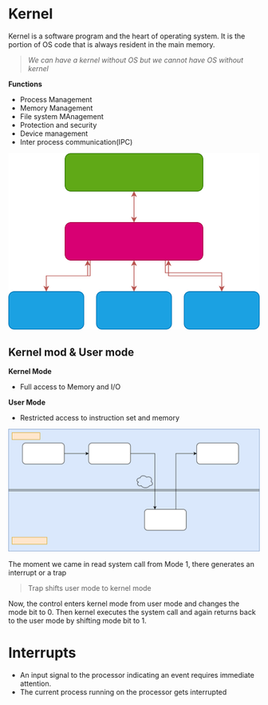 # Kernel

Kernel is a software program and the heart of operating system. It is the portion of OS code that is always resident in the main memory.



> *We can have a kernel without OS but we cannot have OS without kernel*



**Functions**

- Process Management
- Memory Management
- File system MAnagement
- Protection and security
- Device management
- Inter process communication(IPC)

![Kernel](kernel.drawio.svg)

## Kernel mod & User mode

**Kernel Mode** 
- Full access to Memory and I/O


**User Mode**
- Restricted access to instruction set and memory


![kernel_mode_and_user_mode](kernel2.drawio.svg)

The moment we came in read system call from Mode 1, there generates an interrupt or a trap

>Trap shifts user mode to kernel mode

Now, the control enters kernel mode from user mode and changes the mode bit to 0. Then kernel executes the system call and again returns back to the user mode by shifting mode bit to 1.

# Interrupts
- An input signal to the processor indicating an event requires immediate attention.
- The current process running on the processor gets interrupted

